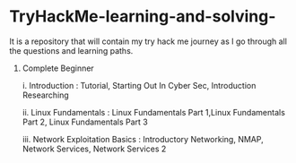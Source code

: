 # TryHackMe-learning-and-solving-
It is a repository that will contain my try hack me journey as I go through all the questions and learning paths.

1. Complete Beginner

   i. Introduction : Tutorial, Starting Out In Cyber Sec, Introduction Researching

   ii. Linux Fundamentals : Linux Fundamentals Part 1,Linux Fundamentals Part 2, Linux Fundamentals Part 3

   iii. Network Exploitation Basics :  Introductory Networking, NMAP, Network Services, Network Services 2

